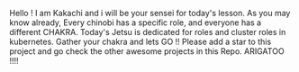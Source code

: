 Hello ! I am Kakachi and i will be your sensei for today's lesson.
As you may know already, Every chinobi has a specific role, and everyone has a different CHAKRA.
Today's Jetsu is dedicated for roles and cluster roles in kubernetes. Gather your chakra and lets GO !! Please add a star to this project and go check the other awesome projects in this Repo. ARIGATOO !!!!